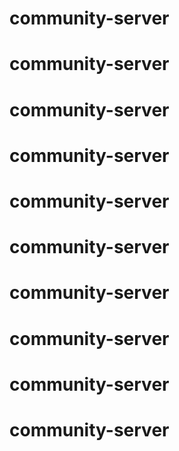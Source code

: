 # community-server
# community-server
# community-server
# community-server
# community-server
# community-server
# community-server
# community-server
# community-server
# community-server
